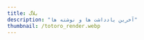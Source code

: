 ```yaml
---
title: بلاگ
description: "آخرین یادداشت ها و نوشته ها"
thumbnail: /totoro_render.webp
---
```


<LogsArchives  />
